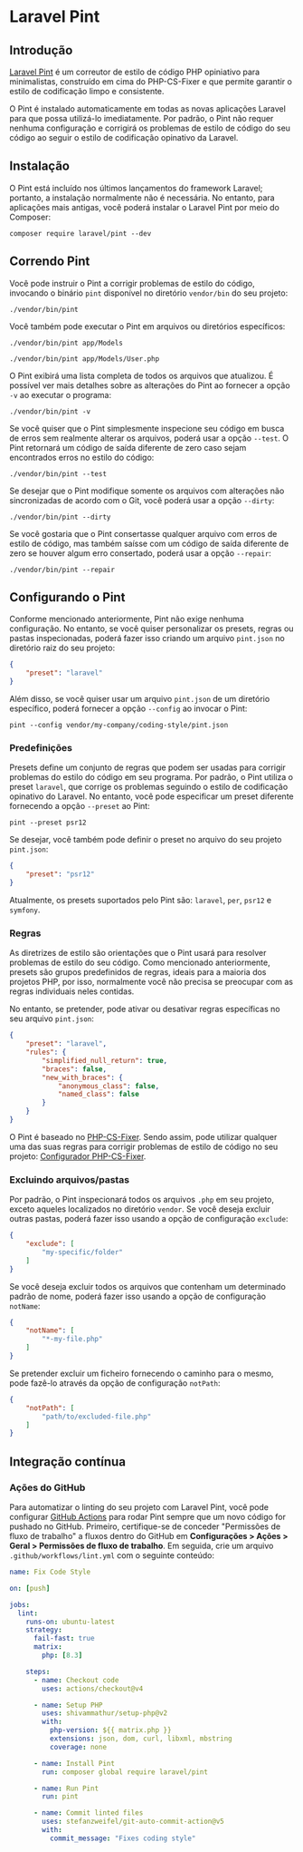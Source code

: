 # Laravel Pint

<a name="introduction"></a>
## Introdução

 [Laravel Pint](https://github.com/laravel/pint) é um correutor de estilo de código PHP opiniativo para minimalistas, construído em cima do PHP-CS-Fixer e que permite garantir o estilo de codificação limpo e consistente.

 O Pint é instalado automaticamente em todas as novas aplicações Laravel para que possa utilizá-lo imediatamente. Por padrão, o Pint não requer nenhuma configuração e corrigirá os problemas de estilo de código do seu código ao seguir o estilo de codificação opinativo da Laravel.

<a name="installation"></a>
## Instalação

 O Pint está incluído nos últimos lançamentos do framework Laravel; portanto, a instalação normalmente não é necessária. No entanto, para aplicações mais antigas, você poderá instalar o Laravel Pint por meio do Composer:

```shell
composer require laravel/pint --dev
```

<a name="running-pint"></a>
## Correndo Pint

 Você pode instruir o Pint a corrigir problemas de estilo do código, invocando o binário `pint` disponível no diretório `vendor/bin` do seu projeto:

```shell
./vendor/bin/pint
```

 Você também pode executar o Pint em arquivos ou diretórios específicos:

```shell
./vendor/bin/pint app/Models

./vendor/bin/pint app/Models/User.php
```

 O Pint exibirá uma lista completa de todos os arquivos que atualizou. É possível ver mais detalhes sobre as alterações do Pint ao fornecer a opção `-v` ao executar o programa:

```shell
./vendor/bin/pint -v
```

 Se você quiser que o Pint simplesmente inspecione seu código em busca de erros sem realmente alterar os arquivos, poderá usar a opção `--test`. O Pint retornará um código de saída diferente de zero caso sejam encontrados erros no estilo do código:

```shell
./vendor/bin/pint --test
```

 Se desejar que o Pint modifique somente os arquivos com alterações não sincronizadas de acordo com o Git, você poderá usar a opção `--dirty`:

```shell
./vendor/bin/pint --dirty
```

 Se você gostaria que o Pint consertasse qualquer arquivo com erros de estilo de código, mas também saísse com um código de saída diferente de zero se houver algum erro consertado, poderá usar a opção `--repair`:

```shell
./vendor/bin/pint --repair
```

<a name="configuring-pint"></a>
## Configurando o Pint

 Conforme mencionado anteriormente, Pint não exige nenhuma configuração. No entanto, se você quiser personalizar os presets, regras ou pastas inspecionadas, poderá fazer isso criando um arquivo `pint.json` no diretório raiz do seu projeto:

```json
{
    "preset": "laravel"
}
```

 Além disso, se você quiser usar um arquivo `pint.json` de um diretório específico, poderá fornecer a opção `--config` ao invocar o Pint:

```shell
pint --config vendor/my-company/coding-style/pint.json
```

<a name="presets"></a>
### Predefinições

 Presets define um conjunto de regras que podem ser usadas para corrigir problemas do estilo do código em seu programa. Por padrão, o Pint utiliza o preset `laravel`, que corrige os problemas seguindo o estilo de codificação opinativo do Laravel. No entanto, você pode especificar um preset diferente fornecendo a opção `--preset` ao Pint:

```shell
pint --preset psr12
```

 Se desejar, você também pode definir o preset no arquivo do seu projeto `pint.json`:

```json
{
    "preset": "psr12"
}
```

 Atualmente, os presets suportados pelo Pint são: `laravel`, `per`, `psr12` e `symfony`.

<a name="rules"></a>
### Regras

 As diretrizes de estilo são orientações que o Pint usará para resolver problemas de estilo do seu código. Como mencionado anteriormente, presets são grupos predefinidos de regras, ideais para a maioria dos projetos PHP, por isso, normalmente você não precisa se preocupar com as regras individuais neles contidas.

 No entanto, se pretender, pode ativar ou desativar regras específicas no seu arquivo `pint.json`:

```json
{
    "preset": "laravel",
    "rules": {
        "simplified_null_return": true,
        "braces": false,
        "new_with_braces": {
            "anonymous_class": false,
            "named_class": false
        }
    }
}
```

 O Pint é baseado no [PHP-CS-Fixer](https://github.com/FriendsOfPHP/PHP-CS-Fixer). Sendo assim, pode utilizar qualquer uma das suas regras para corrigir problemas de estilo de código no seu projeto: [Configurador PHP-CS-Fixer](https://mlocati.github.io/php-cs-fixer-configurator).

<a name="excluding-files-or-folders"></a>
### Excluindo arquivos/pastas

 Por padrão, o Pint inspecionará todos os arquivos `.php` em seu projeto, exceto aqueles localizados no diretório `vendor`. Se você deseja excluir outras pastas, poderá fazer isso usando a opção de configuração `exclude`:

```json
{
    "exclude": [
        "my-specific/folder"
    ]
}
```

 Se você deseja excluir todos os arquivos que contenham um determinado padrão de nome, poderá fazer isso usando a opção de configuração `notName`:

```json
{
    "notName": [
        "*-my-file.php"
    ]
}
```

 Se pretender excluir um ficheiro fornecendo o caminho para o mesmo, pode fazê-lo através da opção de configuração `notPath`:

```json
{
    "notPath": [
        "path/to/excluded-file.php"
    ]
}
```

<a name="continuous-integration"></a>
## Integração contínua

<a name="running-tests-on-github-actions"></a>
### Ações do GitHub

 Para automatizar o linting do seu projeto com Laravel Pint, você pode configurar [GitHub Actions](https://github.com/features/actions) para rodar Pint sempre que um novo código for pushado no GitHub. Primeiro, certifique-se de conceder "Permissões de fluxo de trabalho" a fluxos dentro do GitHub em **Configurações > Ações > Geral > Permissões de fluxo de trabalho**. Em seguida, crie um arquivo `.github/workflows/lint.yml` com o seguinte conteúdo:

```yaml
name: Fix Code Style

on: [push]

jobs:
  lint:
    runs-on: ubuntu-latest
    strategy:
      fail-fast: true
      matrix:
        php: [8.3]

    steps:
      - name: Checkout code
        uses: actions/checkout@v4

      - name: Setup PHP
        uses: shivammathur/setup-php@v2
        with:
          php-version: ${{ matrix.php }}
          extensions: json, dom, curl, libxml, mbstring
          coverage: none

      - name: Install Pint
        run: composer global require laravel/pint

      - name: Run Pint
        run: pint

      - name: Commit linted files
        uses: stefanzweifel/git-auto-commit-action@v5
        with:
          commit_message: "Fixes coding style"
```
